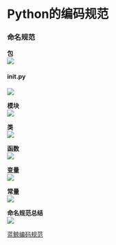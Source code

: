# Python的编码规范

### 命名规范

**包**  
![](https://lh3.googleusercontent.com/C2fxOZEYrfyy1PoJeMULZBmZkbc3DJGN3vjAK7y0EzzjKzFGlm6ozgy4K3la8G_WxdsZxcAwn2yfiZnK-qfHeeHAIO-1ITeRWFZbq0DX7f6rmZXiIRviFhVKVSzQ3keSyElvkyRvwrBAli4H1kBxaKzMK7k9Kgg2f4kVrBIfIamEHWyYxsJdVpKtCxY1lzs2UAICjlLixwN8peKMNeqKm-OUmOzQXxpegUhr7p7L1UgeMm70XXn_GEvf9p_WGD8lh_wwxLQ7mJObpAas7kkzmpTyhvP_8_G1KkaX3vzAXDoAFcj3HNJo3U0199MjdPcCZXF0fXMx_sgIQdR6k2iZ-Wxf2UvP-60en_KnBcDh3R-7MVI43zLkicJnhgtYUGYAljsKgnRGPzJC7tfi2y53BXevKq3Z4KdwCRV0yLnQdDzCmdasVYDoqCHaYEOa2Nh-WEjZe5r9YzJjb3BVaR5Y49wPqgvHnBpEQR55cYgJKZNj3vuSS7F5Sh_zRxljDPCJ2CZWvFT2IalI4_8JPI5F2yLxuJSAkIv1Mb-yTY8UPDn7f3A8CcuxiY45YkbqhxD06idTaLeglUuvYyrT1lrF5KF812SbqyFej7KLANAZIcS_Y_bDPjEQZ27kptNgrX18m3oma7-fc6UO-JCwTxK6rQMgbWrQMw=w805-h575-no)
#### __init__.py
![](https://lh3.googleusercontent.com/QdWVHSOdEupMBfHLqm3HYt_3orwfDqmChoDE1aofCLDqsAXAO3AP2lBY6Gix9o-x2xOPFtbDUW1NQafLOMRiE_eXx5Pc7XGAPf0DF9b-ogbFfg5ME9t-md9DL-SO13RgOdW7TdpgQYK-5D2ugVo-1rj6k-r8JlntA1XEyQk0sZZwLtQgF3ck1HRRpxi1Akv6pgFW3JMjA9fTON_A8dgmO3OsyLmiYInu0_E6oyS5qABy8R7DvDr41cLIrryL5KVIvPn5MgdAanCYajHZs-mxG7KQVRGPAt4L9DqLIa60RoTL-R2HNw6bKvwBDEPVitZQJ89pwIdQar3ON6g-uSIVUWBDvsxPdSUzqbypfRZv1eMYkZUX1P-a6y-s89ImzHv1M-KwQyfvakgsFR7rbtVJcqsw_H6fjqbfP0VKluO01kBJIGFrb4GYk2w4tFTPgRQ43lfVH97wSz0-nk6QQOS0zgqmQuaKwbaxS9drb0OMzipwRVUAMxO92anwLC3ouljmLFColH3CCx4mdRJgVFjL4Dz1ZLOnYVlGGaqWLCrvF--P429gDG9LLsGGqYuicvP1lbm8GIgE2KABSZRxqTN1wLN7Bv-_uMiP5cHlXo7QmKH-_p7KoWlelM9bxqcjB-IR5rI5ddYQWK_tTDm7KRK6g672xJgBYL8=w867-h480-no)

**模块**  
![](https://lh3.googleusercontent.com/EjaLr7Q0aZ_8JGUGXCXXpv8g6P12R9x7z9MAx_WyQTiZzequqjZI35IbyquJ4SWkB7krC97HIJxxEEwI6dR0rvm2H1YAIGK30Pfh-D3yY406JdM8_i-R6Jll5TeTd-E1TTpDHPaLnN_GtQX_7asjdwcCRaw31VTr3HsaV-yOMlUVhJ1wsdESb8cFUwoG14aSYV6haJ_0Vk-yMcLMTqOW6b-uGkQh5cYEmAeaoeHgjFbCGk2cniVo2iT2DkFXPSFogEWzabTEldnyhhozM5UyacLpU6WQKuAfrSzizHetKbgqZix18QafwUE20UzLblK99e1e1diUGcfrgPXV5GiMP2mqBftV4ZIt1FEu3yroTrGqE0jr_anzsePdFkpdtZTIKqC5shvaMw1JUJT3bmPVCDtTevcCRS98m0hbHbBXKCHf2XHpY645mgrBlXp5lnFkCIsT87Xge_wHNnUSCrdiQOIPn4nkg1yHcpjhktM_xd-ZogX2sxwbdB-G-_-CZOSi9ywshN8EzkjeR7ASszWGuQSuZplR0fJCjkUP9Kt9RlDoRRnRCVIs9KaDY6kqNjz8lZjBXq-C2XoACN1Sxj9P1qNc_hsqja-g8_G_emasaGcRgv7XMIlVjVafS9GYXBuCFruVX_11mn-QbcjC1u6T11_kdqGWAnM=w468-h297-no)

**类**  
![](https://lh3.googleusercontent.com/oGq-kVyUZ5md5_Kfn7xse0X0UmJA8mqkoyCBOBt6g-JMxV2k_GGOtQ1NKcACbda0P105-_gLds7fgeaS_JPM0h3EhQA0oiishkDkB1RjBm5OSGcW6N7fCYZM9VnrGRLMwxaf85v5e14lUZteKCtBdTj04t27m-lSkJ44XRiGLSweK4rSeabXMG7psSBWnCizM23wE8DDrT8DlCdFXcbNKvQXc8GjpdQPWZdIUPg8I5SpCDJ6Dxe73aAA4znZJcFSUH-i8-ecyY_PIB9-uvo40oFNB066k-ftzEg9nup3CWVgMXrAt40O3jTegEf6Ch18KtB0aPCwg_9AhCaJP3H3QoFuayBuBEHuxfJynF3ck6J5tXtyc9fNkWLI3QgSP3ub2vG7bCHRENm_MmGvdUSyymWOK6Ld3F1yWRUxyXSuauQY-rXR18_sx3qwYEd-WeSHhjVhVEVCPcNCuyEiidipbYmh_rvm154tYMVzJkItht1C0vS4Q-KL5q26xpx9ebqerYfYu-mo3mp1zzUxCg_MkiBxpVj-im491ZKPNfrWZwJVhvGPMg1yqCMQ_NXH-pdRPsMFKOOAukyrPuHpFz4CW7W3WySaOBoz2cuH0DloA3FEjIhxgKkMy6737N5hW7zVw1_lQgzTUhnddwRZlAScOrPgVozZJls=w495-h346-no)

**函数**  
![](https://lh3.googleusercontent.com/p-nVuppHV9OwGt366g21VB3qKONkmbA5MvtGi6V7uR00cgCrf81uSdu2Tnn1wksnzpjAsZrWfPdQK1G9iY72wD4O8qraNgEY1UU55C_WjW35FFK28Kn5ajajZe8HXS5OIEkStnD6s-PPJoljHHH1YVxWqvc9q_2gfmiOe7mS1xgj9zUEEa4FGDQFa3xVvpFjSY4F-aqazMe3bUnhtxEcwXjBKpgIiS-owEbkySOhdnpv4NB02wD8p8MfC3bk7Cdrl3FJzo1_kcsPMGIGxqbuu6jvyEzKUaw_alswF6fRG8ZmeKCX-Yb8meTMg-Y2qLqycbCTuWL8ZlVioUQ7T-n90_KN_uvZfOEl72g-6BSCjTg58NLcCSHOe5nnLM03X_DyWkKXzDKU5ZOQUmgZSxsC_mPl0BctjcCscw0gkTRHqjTPCxhXqDYzBQjNGm-l7tsIJhJrqc7z6pBayFhB_cnHqnlLWDb9CpY7HHDFMuliRwcRwppL9gjzrZlhytVLYNP_RuBQs8fSJkGbKoWXzUDiLGgOyoM5vCGZDdELoP784l8rQiKXHXjdQE-grjlq3SsvbZMr_PmlgX35b_D1nVMJa3yK2M9SF5fvlYfABTs6ufsX1BCZVWamZkC2xoUQor601zAL4XAmxVEm4hGqDgqeBCNaW94EfwA=w858-h405-no)

**变量**  
![](https://lh3.googleusercontent.com/9LlSnscJkJzUZseYn4MJS2Mx5a8-bTpwV-rUkLyhbyOBYijo58HhtXbmeCouaN-lay0DDQgN77bP4UZdbDgoH-EfEXQLErRAumJFiBN1gr37XTpCkHoEgHrclqEmJeqUyKKL_fZNnSNou4sL7YZEynrzfwmuIjcdUcXXS0xggHtnxgCwplph_0o9lZnotT3aZ-v-CL5JeDhxA0WxIBHdrEfGtG2mirmo8wrhkjY70OEXdOzOHxjjp4gbHrjmgXGIcYXib1QH6dEBe03OsN-rOVsdUftMtzbD8mr5B0H320Tg0OZ1kMj5hXC-l0Ikk3yVybr0PIj_gAqfVAutPQ9JpdCyIy35JNajK75VGUmrNAjkWsy6vLFSPR_gWFjvSWSMO8Mhx0C5srOfySKGU3euQcAkLLF95lWyyCV_XUOk44bgSkTW1hr7cK0Rxlc10mGf3UVcaGxUHXOD1QQFTEMP410cVJX8hrMbrxDZ6k0zOgPd3H54bWY_NlO2KtaEJiDmq4O9vkp_CHCAdTxVRbFEaf4_g5oUWTI9vcQbSEnz1fyXsNrWbKqhVt6UBDeqMkxAMfPycUFA8FVwWuGl1gRrnv3nlDvjUBL7MQFgJpO5SjtahbEjTPHnu4baG6ii6KSpcswkt3xnrSnH9SJJkyFqAk9j4dfXunA=w838-h625-no)

**常量**  
![](https://lh3.googleusercontent.com/EOCEi-f-by3KjoIi-XHUTQR3UtV05sgIE_4Mc1CMPyoj_aGYfgj8Jj6VO8yN2MTkO1QZrkyFYQBGnb7j43CnMbqmHaSN2Jfple8fhr4vde8mwET0bh8AZiO67X2MhBEGP_VFEijS3d7mwXEHhZ_VRj43_Te1WecVhFxn0ZQEryQAlWfeKfjxnVfhPpwGUOXYEXwbmDXpFzuO664TWMmihBZmTmCCViG4gXhzOXWcVQ2uKwhGgvB1-IvZ2CrvTTBNMni4zlvxkTsZR94ntXw0W_QGQfG3GjtiZt-ITXCEFAH3pbKS98bM9trx7PuBORtCNoeEOro45EcocgFfiwdJgHa8KWxrti4HIxb7tLnANCe4kH9JtiLBlwcx4rrzr1XSsDR0MlaLtDQ7PNiMLr_Q4iiXqBKKXPls4Ok2k_XZ2PnNDCFlla4mj0iRUHMeNO9YNn8lDWTjnrKVULjVlvjeapBg8jOCafCeMfKJeTCkMWB4s1VXBRgsktGBuLbeXzE7cPF0zvHhi_7QPwHhNHEeGs73NJGHp6v_fNa21Fh-TQUGit_ujlcHzTmCjYrpiRbA5CQ5ETztPVydjhWZMmEfXT5iKD6qrA0jDfHXHB9lfEJTRVT9iu6EZ_BIx3Oa_je8jgOMmjSChZksxt3VGGd36uADHW6rPPI=w851-h638-no)

**命名规范总结**  
![](https://lh3.googleusercontent.com/rBHyuE4Shv6v_Y-bBG4QEa2qg2i6DjGEj8iEG2qcktvdRibi_oF5hvJvfP7GBY5Y1OOy13PdKzhKsHTtUeYa5NeEg1jm-eWS-e00d4AdOiYVmY9j9mmNegnPk7_V4eMRzlu2P01sLhz-WwtvLmMMqVJNbCU0KEYnPKZsbKrciuexxfyK6482GGTHh0E465i8S_IC7kNWqhSj9A9C9D1VrwAu7Ylc-GEcjPMyQOvymQJiTcPZQvSIRrTUVb9KnJr5Do8-xBrQRgM4vBEaniq3eOB_0tfO4Px66fpCwT-BTWSrHt9mfCjWZzIQ8TECxmBAnnIbHYH0JKCO38qfRDUDf4fTj7cEDzug31fqWZh_ZzqigNGVVHBXqA9XBow_qZ2eNHXrTX9d87dszQHOPfI5Shw9cuZiAjLYVXVZOufV6g3IKdb8s2PBgoA3bVw9Lpi2hwBHpYpvnIbBGSaslY3PmB1EgY9458rFw4iz8C9t69a6Aou5178ajUxAcvi2Gq_h41VMCKCbmmsQJAKYeCFUD8-yZaupre9i5W1W7_V-NKVfXZjePiqGF1W3POz0wrhe69KKIOMuRYPRZl49eGUl1TrvqqSI73vRv7vsnbhtWY4c9ETnIm7bwaZbXj6xd36VmIeB65Gkzv0w5s32QSY-tP3eghxlmAM=w674-h562-no)

[蓝鲸编码规范](https://bk.tencent.com/document/bkrule/040101.pdf)